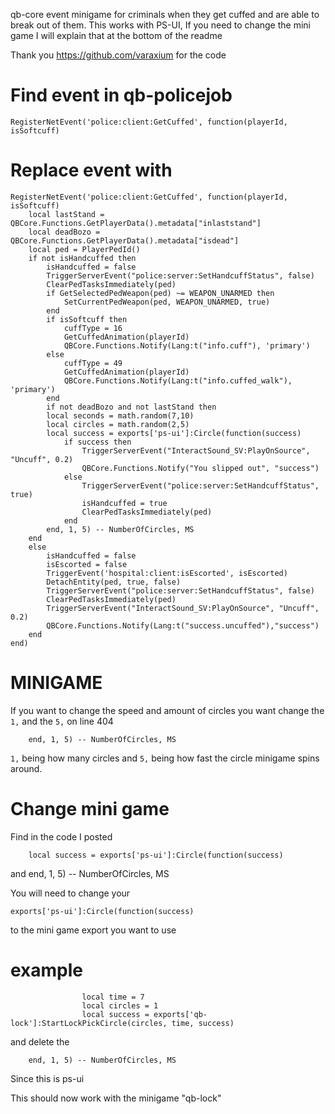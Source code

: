 qb-core event minigame for criminals when they get cuffed and are able to break out of them.
This works with PS-UI, If you need to change the mini game I will explain that at the bottom of the readme

Thank you https://github.com/varaxium for the code

Find event in qb-policejob
=
```
RegisterNetEvent('police:client:GetCuffed', function(playerId, isSoftcuff)
```

Replace event with
=
```
RegisterNetEvent('police:client:GetCuffed', function(playerId, isSoftcuff)
    local lastStand = QBCore.Functions.GetPlayerData().metadata["inlaststand"]
    local deadBozo = QBCore.Functions.GetPlayerData().metadata["isdead"]
    local ped = PlayerPedId()
    if not isHandcuffed then
        isHandcuffed = false
        TriggerServerEvent("police:server:SetHandcuffStatus", false)
        ClearPedTasksImmediately(ped)
        if GetSelectedPedWeapon(ped) ~= WEAPON_UNARMED then
            SetCurrentPedWeapon(ped, WEAPON_UNARMED, true)
        end
        if isSoftcuff then
            cuffType = 16
            GetCuffedAnimation(playerId)
            QBCore.Functions.Notify(Lang:t("info.cuff"), 'primary')
        else
            cuffType = 49
            GetCuffedAnimation(playerId)
            QBCore.Functions.Notify(Lang:t("info.cuffed_walk"), 'primary')
        end
        if not deadBozo and not lastStand then
        local seconds = math.random(7,10)
        local circles = math.random(2,5)
        local success = exports['ps-ui']:Circle(function(success)
            if success then
                TriggerServerEvent("InteractSound_SV:PlayOnSource", "Uncuff", 0.2)
                QBCore.Functions.Notify("You slipped out", "success")
            else
                TriggerServerEvent("police:server:SetHandcuffStatus", true)
                isHandcuffed = true
                ClearPedTasksImmediately(ped)
            end
        end, 1, 5) -- NumberOfCircles, MS
    end
    else
        isHandcuffed = false
        isEscorted = false
        TriggerEvent('hospital:client:isEscorted', isEscorted)
        DetachEntity(ped, true, false)
        TriggerServerEvent("police:server:SetHandcuffStatus", false)
        ClearPedTasksImmediately(ped)
        TriggerServerEvent("InteractSound_SV:PlayOnSource", "Uncuff", 0.2)
        QBCore.Functions.Notify(Lang:t("success.uncuffed"),"success")
    end
end)

```

MINIGAME
=

If you want to change the speed and amount of circles you want change the ```1,``` and the ```5,``` on line 404


        end, 1, 5) -- NumberOfCircles, MS


```1,``` being how many circles and ```5,``` being how fast the circle minigame spins around.

Change mini game
=
Find in the code I posted 

        local success = exports['ps-ui']:Circle(function(success)
and
        end, 1, 5) -- NumberOfCircles, MS

You will need to change your
```
exports['ps-ui']:Circle(function(success)

```
to the mini game export you want to use

example
= 
```
                local time = 7
                local circles = 1
                local success = exports['qb-lock']:StartLockPickCircle(circles, time, success)
```
and delete the 

        end, 1, 5) -- NumberOfCircles, MS

Since this is ps-ui

This should now work with the minigame "qb-lock"




